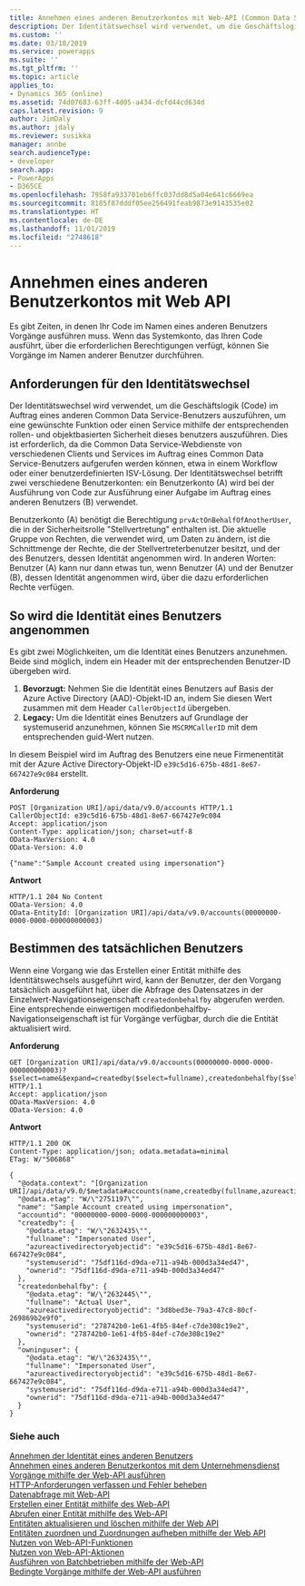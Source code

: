 ```yaml
---
title: Annehmen eines anderen Benutzerkontos mit Web-API (Common Data Service) | Microsoft-Dokumentation
description: Der Identitätswechsel wird verwendet, um die Geschäftslogik (Code) im Auftrag eines anderen Common Data Service-Benutzers auszuführen, um eine gewünschte Funktion oder einen Service mithilfe der entsprechenden rollen- und objektbasierten Sicherheit dieses benutzers auszuführen. Lesen Sie, wie Sie eine andere Benutzeridentität in Common Data Service mit Hilfe der Web-API annehmen können
ms.custom: ''
ms.date: 03/18/2019
ms.service: powerapps
ms.suite: ''
ms.tgt_pltfrm: ''
ms.topic: article
applies_to:
- Dynamics 365 (online)
ms.assetid: 74d07683-63ff-4d05-a434-dcfd44cd634d
caps.latest.revision: 9
author: JimDaly
ms.author: jdaly
ms.reviewer: susikka
manager: annbe
search.audienceType:
- developer
search.app:
- PowerApps
- D365CE
ms.openlocfilehash: 7958fa933701eb6ffc037dd8d5a04e641c6669ea
ms.sourcegitcommit: 8185f87dddf05ee256491feab9873e9143535e02
ms.translationtype: HT
ms.contentlocale: de-DE
ms.lasthandoff: 11/01/2019
ms.locfileid: "2748618"
---
```

<!-- TOD0: The higher level topic [Impersonate another user](../impersonate-another-user.md) should include all generic concepts.
This topic should only cover the Web API specific details -->


# <a name="impersonate-another-user-using-the-web-api"></a>Annehmen eines anderen Benutzerkontos mit Web API

Es gibt Zeiten, in denen Ihr Code im Namen eines anderen Benutzers Vorgänge ausführen muss. Wenn das Systemkonto, das Ihren Code ausführt, über die erforderlichen Berechtigungen verfügt, können Sie Vorgänge im Namen anderer Benutzer durchführen.  
  
<a name="bkmk_Requirementsforimpersonation"></a>

## <a name="requirements-for-impersonation"></a>Anforderungen für den Identitätswechsel

Der Identitätswechsel wird verwendet, um die Geschäftslogik (Code) im Auftrag eines anderen Common Data Service-Benutzers auszuführen, um eine gewünschte Funktion oder einen Service mithilfe der entsprechenden rollen- und objektbasierten Sicherheit dieses benutzers auszuführen. Dies ist erforderlich, da die Common Data Service-Webdienste von verschiedenen Clients und Services im Auftrag eines Common Data Service-Benutzers aufgerufen werden können, etwa in einem Workflow oder einer benutzerdefinierten ISV-Lösung. Der Identitätswechsel betrifft zwei verschiedene Benutzerkonten: ein Benutzerkonto (A) wird bei der Ausführung von Code zur Ausführung einer Aufgabe im Auftrag eines anderen Benutzers (B) verwendet.  
  
Benutzerkonto (A) benötigt die Berechtigung `prvActOnBehalfOfAnotherUser`, die in der Sicherheitsrolle "Stellvertretung" enthalten ist. Die aktuelle Gruppe von Rechten, die verwendet wird, um Daten zu ändern, ist die Schnittmenge der Rechte, die der Stellvertreterbenutzer besitzt, und der des Benutzers, dessen Identität angenommen wird. In anderen Worten: Benutzer (A) kann nur dann etwas tun, wenn Benutzer (A) und der Benutzer (B), dessen Identität angenommen wird, über die dazu erforderlichen Rechte verfügen.  
  
<a name="bkmk_Howtoimpersonateauser"></a>

## <a name="how-to-impersonate-a-user"></a>So wird die Identität eines Benutzers angenommen

Es gibt zwei Möglichkeiten, um die Identität eines Benutzers anzunehmen. Beide sind möglich, indem ein Header mit der entsprechenden Benutzer-ID übergeben wird.

 1. **Bevorzugt:** Nehmen Sie die Identität eines Benutzers auf Basis der Azure Active Directory (AAD)-Objekt-ID an, indem Sie diesen Wert zusammen mit dem Header `CallerObjectId` übergeben.
2. **Legacy:** Um die Identität eines Benutzers auf Grundlage der systemuserid anzunehmen, können Sie `MSCRMCallerID` mit dem entsprechenden guid-Wert nutzen.

 In diesem Beispiel wird im Auftrag des Benutzers eine neue Firmenentität mit der Azure Active Directory-Objekt-ID `e39c5d16-675b-48d1-8e67-667427e9c084` erstellt.   
  
 **Anforderung**  
```http 
POST [Organization URI]/api/data/v9.0/accounts HTTP/1.1  
CallerObjectId: e39c5d16-675b-48d1-8e67-667427e9c084  
Accept: application/json  
Content-Type: application/json; charset=utf-8  
OData-MaxVersion: 4.0  
OData-Version: 4.0  
  
{"name":"Sample Account created using impersonation"}  
```  
  
 **Antwort**  
```http 
HTTP/1.1 204 No Content  
OData-Version: 4.0  
OData-EntityId: [Organization URI]/api/data/v9.0/accounts(00000000-0000-0000-000000000003)  
```  
  
<a name="bkmk_Determinetheactualuser"></a>

## <a name="determine-the-actual-user"></a>Bestimmen des tatsächlichen Benutzers

Wenn eine Vorgang wie das Erstellen einer Entität mithilfe des Identitätswechsels ausgeführt wird, kann der Benutzer, der den Vorgang tatsächlich ausgeführt hat, über die Abfrage des Datensatzes in der Einzelwert-Navigationseigenschaft `createdonbehalfby` abgerufen werden. Eine entsprechende einwertigen modifiedonbehalfby-Navigationseigenschaft ist für Vorgänge verfügbar, durch die die Entität aktualisiert wird.  
  
 **Anforderung**

```http 
GET [Organization URI]/api/data/v9.0/accounts(00000000-0000-0000-000000000003)?$select=name&$expand=createdby($select=fullname),createdonbehalfby($select=fullname),owninguser($select=fullname) HTTP/1.1   
Accept: application/json  
OData-MaxVersion: 4.0  
OData-Version: 4.0  
```  
  
 **Antwort**  
```http 
HTTP/1.1 200 OK  
Content-Type: application/json; odata.metadata=minimal  
ETag: W/"506868"  
  
{
  "@odata.context": "[Organization URI]/api/data/v9.0/$metadata#accounts(name,createdby(fullname,azureactivedirectoryobjectid),createdonbehalfby(fullname,azureactivedirectoryobjectid),owninguser(fullname,azureactivedirectoryobjectid))/$entity",
  "@odata.etag": "W/\"2751197\"",
  "name": "Sample Account created using impersonation",
  "accountid": "00000000-0000-0000-000000000003",
  "createdby": {
    "@odata.etag": "W/\"2632435\"",
    "fullname": "Impersonated User",
    "azureactivedirectoryobjectid": "e39c5d16-675b-48d1-8e67-667427e9c084",
    "systemuserid": "75df116d-d9da-e711-a94b-000d3a34ed47",
    "ownerid": "75df116d-d9da-e711-a94b-000d3a34ed47"
  },
  "createdonbehalfby": {
    "@odata.etag": "W/\"2632445\"",
    "fullname": "Actual User",
    "azureactivedirectoryobjectid": "3d8bed3e-79a3-47c8-80cf-269869b2e9f0",
    "systemuserid": "278742b0-1e61-4fb5-84ef-c7de308c19e2",
    "ownerid": "278742b0-1e61-4fb5-84ef-c7de308c19e2"
  },
  "owninguser": {
    "@odata.etag": "W/\"2632435\"",
    "fullname": "Impersonated User",
    "azureactivedirectoryobjectid": "e39c5d16-675b-48d1-8e67-667427e9c084",
    "systemuserid": "75df116d-d9da-e711-a94b-000d3a34ed47",
    "ownerid": "75df116d-d9da-e711-a94b-000d3a34ed47"
  }
}
```  
  
### <a name="see-also"></a>Siehe auch

[Annehmen der Identität eines anderen Benutzers](../impersonate-another-user.md)<br />
[Annehmen eines anderen Benutzerkontos mit dem Unternehmensdienst](../impersonate-another-user.md#impersonate-another-user-using-the-organization-service)<br />
[Vorgänge mithilfe der Web-API ausführen](perform-operations-web-api.md)<br />
[HTTP-Anforderungen verfassen und Fehler beheben](compose-http-requests-handle-errors.md)<br />
[Datenabfrage mit Web-API](query-data-web-api.md)<br />
[Erstellen einer Entität mithilfe des Web-API](create-entity-web-api.md)<br />
[Abrufen einer Entität mithilfe des Web-API](retrieve-entity-using-web-api.md)<br />
[Entitäten aktualisieren und löschen mithilfe der Web API](update-delete-entities-using-web-api.md)<br />
[Entitäten zuordnen und Zuordnungen aufheben mithilfe der Web API](associate-disassociate-entities-using-web-api.md)<br />
[Nutzen von Web-API-Funktionen](use-web-api-functions.md)<br />
[Nutzen von Web-API-Aktionen](use-web-api-actions.md)<br />
[Ausführen von Batchbetrieben mithilfe der Web-API](execute-batch-operations-using-web-api.md)<br />
[Bedingte Vorgänge mithilfe der Web-API ausführen](perform-conditional-operations-using-web-api.md)
